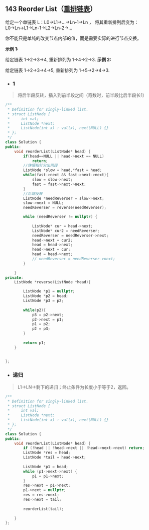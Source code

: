 ## 143 Reorder List（[重排链表](https://leetcode-cn.com/problems/reorder-list/)）

给定一个单链表 L：L0→L1→…→Ln-1→Ln ，
将其重新排列后变为： L0→Ln→L1→Ln-1→L2→Ln-2→…

你不能只是单纯的改变节点内部的值，而是需要实际的进行节点交换。

**示例 1:**

给定链表 1->2->3->4, 重新排列为 1->4->2->3.
**示例 2:**

给定链表 1->2->3->4->5, 重新排列为 1->5->2->4->3.

- ### 1

> 将后半段反转，插入到前半段之间（奇数时，前半段比后半段长1）

```C++
/**
 * Definition for singly-linked list.
 * struct ListNode {
 *     int val;
 *     ListNode *next;
 *     ListNode(int x) : val(x), next(NULL) {}
 * };
 */
class Solution {
public:
    void reorderList(ListNode* head) {
        if(head==NULL || head->next == NULL)
            return;
        //快慢指针分出两段
        ListNode *slow = head,*fast = head;
        while(fast->next && fast->next->next){
            slow = slow->next;
            fast = fast->next->next;
        }
        //后端反转
        ListNode *needReverser = slow->next;
        slow->next = NULL;
        needReverser = reverse(needReverser);

        while (needReverser != nullptr) {
            
            ListNode* cur = head->next;
            ListNode* cur2 = needReverser;
            needReverser = needReverser->next;
            head->next = cur2;
            head = head->next;
            head->next = cur;
            head = head->next;
            // needReverser = needReverser->next;
        }
        
    }
private:
    ListNode *reverse(ListNode *head){

        ListNode *p1 = nullptr;
        ListNode *p2 = head;
        ListNode *p3 = p2;
        
        while(p2){
            p3 = p2->next;
            p2->next = p1;
            p1 = p2;
            p2 = p3;            
        }
        
        return p1;
    }

    
};
```

- ### 递归

> L1->LN->剩下的递归；终止条件为长度小于等于2，返回。

```C++
/**
 * Definition for singly-linked list.
 * struct ListNode {
 *     int val;
 *     ListNode *next;
 *     ListNode(int x) : val(x), next(NULL) {}
 * };
 */
class Solution {
public:
    void reorderList(ListNode* head) {
        if (!head || !head->next || !head->next->next) return;
        ListNode *res = head;
        ListNode *tail = head->next;
        
        ListNode *p1 = head;
        while (p1->next->next) {
            p1 = p1->next;
        }
        res->next = p1->next;
        p1->next = nullptr;
        res = res->next;
        res->next = tail;
        
        reorderList(tail);
        
    }
};
```


